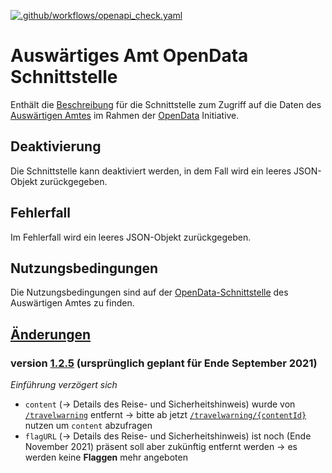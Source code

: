 [![.github/workflows/openapi_check.yaml](https://github.com/bundesAPI/travelwarning-api/actions/workflows/openapi_check.yaml/badge.svg)](https://github.com/bundesAPI/travelwarning-api/actions/workflows/openapi_check.yaml)

# Auswärtiges Amt OpenData Schnittstelle

Enthält die [Beschreibung](https://travelwarning.api.bund.dev/index.html) für die Schnittstelle zum Zugriff auf die Daten
des [Auswärtigen Amtes](https://www.auswaertiges-amt.de/de/) im Rahmen der
[OpenData](https://www.auswaertiges-amt.de/de/open-data-schnittstelle/736118) Initiative.

## Deaktivierung

Die Schnittstelle kann deaktiviert werden, in dem Fall wird ein leeres JSON-Objekt zurückgegeben.

## Fehlerfall
    
Im Fehlerfall wird ein leeres JSON-Objekt zurückgegeben.

## Nutzungsbedingungen

Die Nutzungsbedingungen sind auf der [OpenData-Schnittstelle](https://www.auswaertiges-amt.de/de/open-data-schnittstelle/736118)
des Auswärtigen Amtes zu finden. 

## [Änderungen](https://www.auswaertiges-amt.de/de/-/2412916)

### version [1.2.5](https://www.auswaertiges-amt.de/de/-/2412916) (ursprünglich geplant für Ende September 2021)

*Einführung verzögert sich*

* `content` (-> Details des Reise- und Sicherheitshinweis) wurde von [`/travelwarning`](#operations-default-getTravelwarning)
entfernt -> bitte ab jetzt [`/travelwarning/{contentId}`](#operations-default-getSingleTravelwarning) nutzen um `content` abzufragen
* `flagURL` (-> Details des Reise- und Sicherheitshinweis) ist noch (Ende November 2021) präsent soll aber zukünftig entfernt werden -> es werden keine **Flaggen** mehr angeboten

